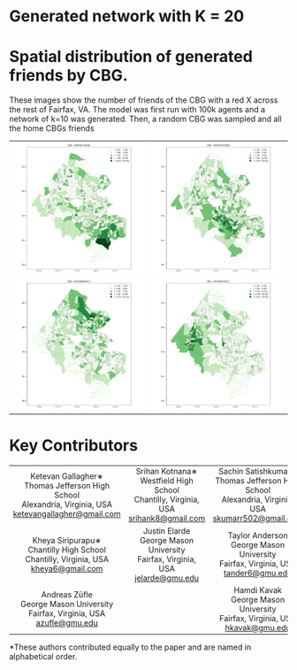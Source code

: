 # Generated network with K = 20
<!-- <img src="Figs/network.svg" > -->



# Spatial distribution of generated friends by CBG. 
These images show the number of friends of the CBG with a red X across the rest of Fairfax, VA. The model was first run with 100k agents and a network of k=10 was generated. Then, a random CBG was sampled and all the home CBGs  friends  

| | |
|:-------------------------:|:-------------------------:|
|<img width="400" src="Figs\510594162001.png">| <img width="400" src="Figs\510594313001.png">|
|<img width="400" src="Figs\510594802013.png">|<img width="400" src="Figs\510594915011.png">|


# Key Contributors 
| | | |
|:-----:|:-----:|:-----:|
| Ketevan Gallagher∗<br>Thomas Jefferson High School<br>Alexandria, Virginia, USA<br>ketevangallagher@gmail.com | Srihan Kotnana∗<br>Westfield High School<br>Chantilly, Virginia, USA<br>srihank8@gmail.com |Sachin Satishkumar∗<br>Thomas Jefferson High School<br>Alexandria, Virginia, USA<br>skumarr502@gmail.com |
|Kheya Siripurapu∗<br>Chantilly High School<br>Chantilly, Virginia, USA<br>kheya6@gmail.com|Justin Elarde<br>George Mason University<br>Fairfax, Virginia, USA<br>jelarde@gmu.edu|Taylor Anderson<br>George Mason University<br>Fairfax, Virginia, USA<br>tander6@gmu.edu|
|Andreas Züfle<br>George Mason University<br>Fairfax, Virginia, USA<br>azufle@gmu.edu | | Hamdi Kavak<br>George Mason University<br>Fairfax, Virginia, USA<br>hkavak@gmu.edu|

*These authors contributed equally to the paper and are named in alphabetical order.
